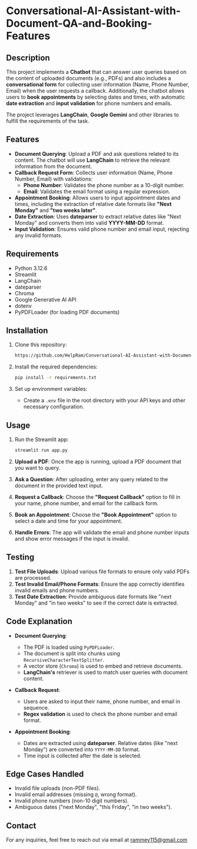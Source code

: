 # Conversational-AI-Assistant-with-Document-QA-and-Booking-Features

## Description

This project implements a **Chatbot** that can answer user queries based on the content of uploaded documents (e.g., PDFs) and also includes a **conversational form** for collecting user information (Name, Phone Number, Email) when the user requests a callback. Additionally, the chatbot allows users to **book appointments** by selecting dates and times, with automatic **date extraction** and **input validation** for phone numbers and emails.

The project leverages **LangChain**, **Google Gemini**  and other libraries to fulfill the requirements of the task.

## Features

- **Document Querying**: Upload a PDF and ask questions related to its content. The chatbot will use **LangChain** to retrieve the relevant information from the document.
- **Callback Request Form**: Collects user information (Name, Phone Number, Email) with validations:
  - **Phone Number**: Validates the phone number as a 10-digit number.
  - **Email**: Validates the email format using a regular expression.
- **Appointment Booking**: Allows users to input appointment dates and times, including the extraction of relative date formats like **"Next Monday"** and **"two weeks later"**.
- **Date Extraction**: Uses **dateparser** to extract relative dates like "Next Monday" and converts them into valid **YYYY-MM-DD** format.
- **Input Validation**: Ensures valid phone number and email input, rejecting any invalid formats.

## Requirements

- Python 3.12.6
- Streamlit
- LangChain
- dateparser
- Chroma
- Google Generative AI API 
- dotenv
- PyPDFLoader (for loading PDF documents)

## Installation

1. Clone this repository:

   ```bash
   https://github.com/HelpRam/Conversational-AI-Assistant-with-Document-QA-and-Booking-Features.git
   ```

2. Install the required dependencies:

   ```bash
   pip install -r requirements.txt
   ```

3. Set up environment variables:
   - Create a `.env` file in the root directory with your API keys and other necessary configuration.

## Usage

1. Run the Streamlit app:

   ```bash
   streamlit run app.py
   ```

2. **Upload a PDF**: Once the app is running, upload a PDF document that you want to query.
3. **Ask a Question**: After uploading, enter any query related to the document in the provided text input.
4. **Request a Callback**: Choose the **"Request Callback"** option to fill in your name, phone number, and email for the callback form.
5. **Book an Appointment**: Choose the **"Book Appointment"** option to select a date and time for your appointment.
6. **Handle Errors**: The app will validate the email and phone number inputs and show error messages if the input is invalid.

## Testing

1. **Test File Uploads**: Upload various file formats to ensure only valid PDFs are processed.
2. **Test Invalid Email/Phone Formats**: Ensure the app correctly identifies invalid emails and phone numbers.
3. **Test Date Extraction**: Provide ambiguous date formats like "next Monday" and "in two weeks" to see if the correct date is extracted.


## Code Explanation

- **Document Querying**:
  - The PDF is loaded using `PyPDFLoader`.
  - The document is split into chunks using `RecursiveCharacterTextSplitter`.
  - A vector store (`Chroma`) is used to embed and retrieve documents.
  - **LangChain's** retriever is used to match user queries with document content.

- **Callback Request**:
  - Users are asked to input their name, phone number, and email in sequence.
  - **Regex validation** is used to check the phone number and email format.

- **Appointment Booking**:
  - Dates are extracted using **dateparser**. Relative dates (like "next Monday") are converted into `YYYY-MM-DD` format.
  - Time input is collected after the date is selected.

## Edge Cases Handled

- Invalid file uploads (non-PDF files).
- Invalid email addresses (missing `@`, wrong format).
- Invalid phone numbers (non-10 digit numbers).
- Ambiguous dates ("next Monday", "this Friday", "in two weeks").


## Contact

For any inquiries, feel free to reach out via email at rammey115@gmail.com

